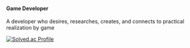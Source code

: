 #### Game Developer
A developer who desires, researches, creates, and connects to practical realization by game

[![Solved.ac Profile](http://mazassumnida.wtf/api/v2/generate_badge?boj=strurao)](https://solved.ac/strurao/)

